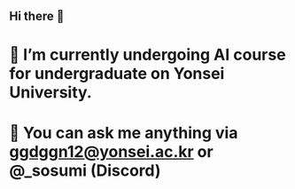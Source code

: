## Hi there 👋

# 🌱 I’m currently undergoing AI course for undergraduate on Yonsei University.
# 💬 You can ask me anything via ggdggn12@yonsei.ac.kr or @_sosumi (Discord)
<!--
**Sosumi001/Sosumi001** is a ✨ _special_ ✨ repository because its `README.md` (this file) appears on your GitHub profile.

Here are some ideas to get you started:

- 🔭 I’m currently working on ...
- 🌱 I’m currently learning ...
- 👯 I’m looking to collaborate on ...
- 🤔 I’m looking for help with ...
- 💬 Ask me about ...
- 📫 How to reach me: ...
- 😄 Pronouns: ...
- ⚡ Fun fact: ...
-->
